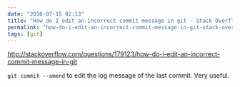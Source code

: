 ```yaml
---
date: "2010-07-15 02:13"
title: "How do I edit an incorrect commit message in git - Stack Overflow"
permalink: "how-do-i-edit-an-incorrect-commit-message-in-git-stack-overflow"
tags: [git]
---
```


http://stackoverflow.com/questions/179123/how-do-i-edit-an-incorrect-commit-message-in-git

`git commit --amend` to edit the log message of the last commit. Very useful.
